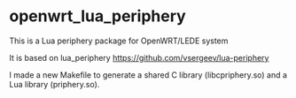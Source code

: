 # openwrt_lua_periphery
This is a Lua periphery package for OpenWRT/LEDE system

It is based on lua_periphery https://github.com/vsergeev/lua-periphery

I made a new Makefile to generate a shared C library (libcpriphery.so) and a Lua library (priphery.so).
